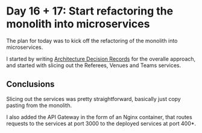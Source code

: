# Day 16 + 17: Start refactoring the monolith into microservices

The plan for today was to kick off the refactoring of the monolith into microservices.

I started by writing [Architecture Decision Records](../../../microservice/ADR) for the overalle approach, and started with slicing out the Referees, Venues and Teams services.

## Conclusions

Slicing out the services was pretty straightforward, basically just copy pasting from the monolith. 

I also added the API Gateway in the form of an Nginx container, that routes requests to the services at port 3000 to the deployed services at port 400*.
